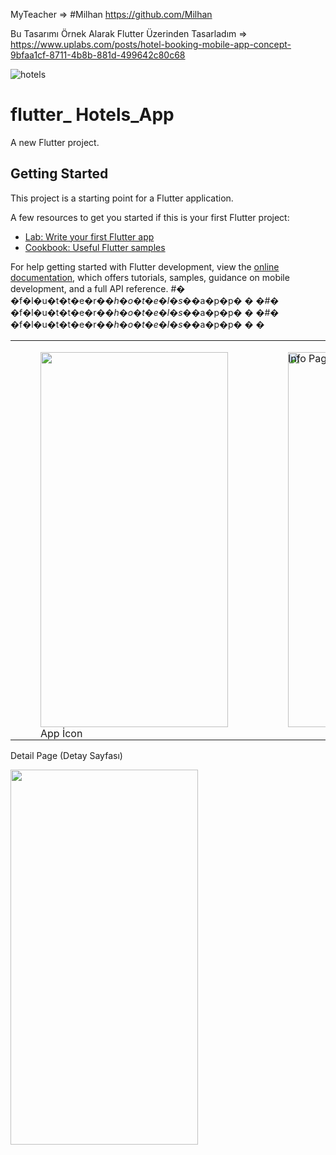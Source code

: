MyTeacher => #Milhan https://github.com/Milhan

Bu Tasarımı Örnek Alarak Flutter Üzerinden Tasarladım => https://www.uplabs.com/posts/hotel-booking-mobile-app-concept-9bfaa1cf-8711-4b8b-881d-499642c80c68

![hotels](https://github.com/soysal22/flutter_hotels_app/assets/92873250/827b955a-70fa-474c-8329-9b5dfefdd3ec)


# flutter_ Hotels_App 

A new Flutter project.

## Getting Started

This project is a starting point for a Flutter application.

A few resources to get you started if this is your first Flutter project:

- [Lab: Write your first Flutter app](https://docs.flutter.dev/get-started/codelab)
- [Cookbook: Useful Flutter samples](https://docs.flutter.dev/cookbook)

For help getting started with Flutter development, view the
[online documentation](https://docs.flutter.dev/), which offers tutorials,
samples, guidance on mobile development, and a full API reference.
#� �f�l�u�t�t�e�r�_�h�o�t�e�l�s�_�a�p�p�
�
�#� �f�l�u�t�t�e�r�_�h�o�t�e�l�s�_�a�p�p�
�
�#� �f�l�u�t�t�e�r�_�h�o�t�e�l�s�_�a�p�p�
�
�



<table>
  <tr>
    <td>
      <figure style="position: relative;">
        <img src="https://user-images.githubusercontent.com/92873250/237022800-7592c190-43d7-42f4-90c3-61f06d0927fd.png" width=300 height=600 object-fit: fill>
        <figcaption style="position: absolute;  ">App İcon</figcaption>
      </figure>
    </td>
    <td>
      <figure style="position: relative;">
        <img src="https://user-images.githubusercontent.com/92873250/237022873-430b1e6a-2a73-42fc-a79a-bde93fdf2438.png" width=300 height=600 object-fit: fill>
        <figcaption style="position: absolute; top: 0; left: 0;">Info Page</figcaption>
      </figure>
    </td>
    <td>
      <figure style="position: relative;">
       <img src="https://user-images.githubusercontent.com/92873250/237023006-1563244d-8636-414b-b05f-7bfc8d05f63f.png" width=300 height=600 object-fit: fill> 
        <figcaption style="position: absolute; top: 0; left: 0;">Home Page</figcaption>
      </figure>
    </td>
  </tr>
</table>



Detail Page (Detay Sayfası)

<img src="https://user-images.githubusercontent.com/92873250/237042275-514e5c5a-eefc-4ab9-9e56-e6d9dc7355e5.png" width=300 height=600 object-fit: fill> 



